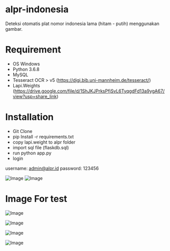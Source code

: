 # alpr-indonesia
Deteksi otomatis plat nomor indonesia lama (hitam - putih) menggunakan gambar. 

# Requirement
- OS Windows
- Python 3.6.8
- MySQL
- Tesseract OCR > v5 (https://digi.bib.uni-mannheim.de/tesseract/)
- Lapi.Weights (https://drive.google.com/file/d/1ShJKJPrksPfjSvL6TyqgdFd13a9ygA67/view?usp=share_link)

# Installation
- Git Clone
- pip Install -r requirements.txt
- copy lapi.weight to alpr folder
- import sql file (flaskdb.sql)
- run python app.py
- login

username: admin@alpr.id
password: 123456

![Image](https://i.postimg.cc/NMXHVnLC/image.png)
![Image](https://i.postimg.cc/wMYvnTsn/alpr.png)

# Image For test
![Image](https://i.postimg.cc/Ny5z4cQ4/09-Plat-H-Kodeplat-com.jpg)

![Image](https://i.postimg.cc/Fk9q0Jzf/1645510979-Cara-Ganti-Platmobil-prosedurdansyarat.jpg)

![Image](https://i.postimg.cc/mcv8y1XL/2022-03-14-20-57-44.jpg)

![Image](https://i.postimg.cc/QHNGTvK6/227083-620.jpg)
